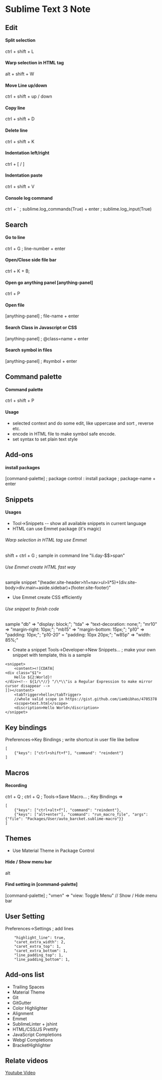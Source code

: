 # Sublime Text 3 Note

## Edit

#### Split selection
ctrl + shift + L

#### Warp selection in HTML tag
alt + shift + W

#### Move Line up/down
ctrl + shift + up / down

#### Copy line
ctrl + shift + D

#### Delete line
ctrl + shift + K

#### Indentation left/right
ctrl + [ / ]

#### Indentation paste
ctrl + shift + V

#### Console log command
ctrl + ` ; sublime.log_commands(True) + enter ; sublime.log_input(True)


## Search

#### Go to line
ctrl + G ; line-number + enter

#### Open/Close side file bar
ctrl + K + B;

#### Open go anything panel [anything-panel]
ctrl + P

#### Open file
[anything-panel] ; file-name + enter

#### Search Class in Javascript or CSS
[anything-panel] ; @class=name + enter

#### Search symbol in files
[anything-panel] ; #symbol + enter


## Command palette

#### Command palette
ctrl + shift + P

#### Usage
* selected context and do some edit, like uppercase and sort , reverse etc.
* encode in HTML file to make symbol safe encode.
* set syntax to set plain text style


## Add-ons

#### install packages
[command-palette] ; package control : install package ; package-name + enter

## Snippets

#### Usages
* Tool->Snippets -- show all available snippets in current language
* HTML can use Emmet package (it's magic)

###### Warp selection in HTML tag use Emmet
shift + ctrl + G ; sample in command line "li.day-$$>span"

###### Use Emmet create HTML fast way
sample snippet "(header.site-header>h1+nav>ul>li*5)+(div.site-body>div.main+aside.sidebar)+(footer.site-footer)"

* Use Emmet create CSS efficiently
###### Use snippet to finish code
sample "db" => "display: block;"; "tda" => "text-decoration: none;"; "mr10" => "margin-right: 10px;";
"mb15" => "margin-bottom: 15px;"; "p10" => "padding: 10px;"; "p10-20" = "padding: 10px 20px;";
"w85p" => "width: 85%;"

* Create a snippet
Tools->Developer->New Snippets... ; make your own snippet with template, this is a sample
```
<snippet>
	<content><![CDATA[
<div class="$1">
	Hello ${2:World}!
</div><!-- ${1/\*//} "/\*\\"is a Regular Expression to make mirror cursor disappear -->
]]></content>
	<tabTrigger>hello</tabTrigger>
	//whole valid scope in https://gist.github.com/iambibhas/4705378
	<scope>text.html</scope>
	<discription>Hello World</discription>
</snippet>
```

## Key bindings
Preferences->Key Bindings ; write shortcut in user file like bellow
```
[
	{"keys": ["ctrl+shift+f"], "command": "reindent"}
]
```

## Macros

#### Recording
ctrl + Q ; ctrl + Q ; Tools->Save Macro... ; Key Bindings =>
```
[
	{"keys": ["ctrl+alt+f"], "command": "reindent"},
	{"keys": ["alt+enter"], "command": "run_macro_file", "args": {"file": "Packages/User/auto_barcket.sublime-macro"}}
]
```

## Themes
* Use Material Theme in Package Control

#### Hide / Show menu bar
alt

#### Find setting in [command-palette]
[command-palette] ; "vmen" => "view: Toggle Menu" // Show / Hide menu bar

## User Setting
Preferences->Settings ; add lines
```
	"highlight_line": true,
	"caret_extra_width": 2,
	"caret_extra_top": 1,
	"caret_extra_bottom": 1,
	"line_padding_top": 1,
	"line_padding_bottom": 1,
 ```

## Add-ons list
* Trailing Spaces
* Material Theme
* Git
* GitGutter
* Color Highlighter
* Alignment
* Emmet
* SublimeLinter + jshint
* HTML/CSS/JS Prettify
* JavaScript Completions
* Webgl Completions
* BracketHighlighter


## Relate videos
[Youtube Video](https://www.youtube.com/watch?v=SVkR1ZkNusI&index=1&list=PLpcSpRrAaOaqQMDlCzE_Y6IUUzaSfYocK)

